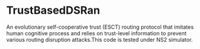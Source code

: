 # TrustBasedDSRan 
An evolutionary self-cooperative trust (ESCT) routing protocol that imitates human cognitive process and relies on trust-level information to prevent various routing disruption attacks.This code is tested under NS2 simulator.
